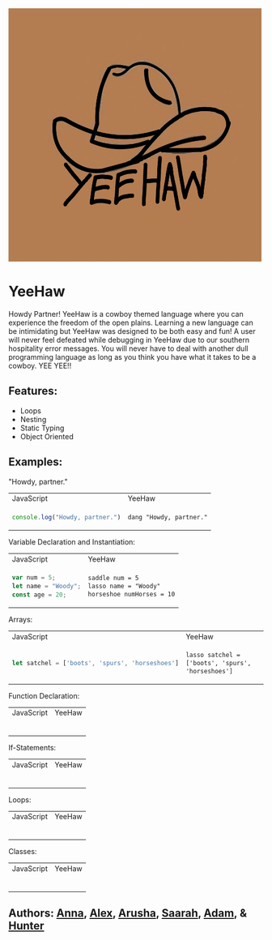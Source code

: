 <img src=./docs/YeeHawLogo.jpg width="500" height="500">

# YeeHaw

Howdy Partner! YeeHaw is a cowboy themed language where you can experience the freedom of the open plains. Learning a new language can be intimidating but YeeHaw was designed to be both easy and fun! A user will never feel defeated while debugging in YeeHaw due to our southern hospitality error messages. You will never have to deal with another dull programming language as long as you think you have what it takes to be a cowboy. YEE YEE!!

## Features:

- Loops
- Nesting
- Static Typing
- Object Oriented

## Examples:

"Howdy, partner."

<table>
<tr>
<td> JavaScript </td> <td> YeeHaw </td>
</tr>
<tr>
<td>

```Javascript
console.log("Howdy, partner.")
```

</td>

<td>

```
dang "Howdy, partner."
```

</td>
</tr>
</table>

Variable Declaration and Instantiation:

<table>
<tr>
<td> JavaScript </td> <td> YeeHaw </td>
</tr>
<tr>
<td>

```Javascript
var num = 5;
let name = "Woody";
const age = 20;
```

</td>

<td>

```
saddle num = 5
lasso name = "Woody"
horseshoe numHorses = 10
```

</td>
</tr>
</table>

Arrays:
<table>
<tr>
<td> JavaScript </td> <td> YeeHaw </td>
</tr>
<tr>
<td>

```Javascript
let satchel = ['boots', 'spurs', 'horseshoes']
```

</td>

<td>

```
lasso satchel = ['boots', 'spurs', 'horseshoes']
```

</td>
</tr>
</table>

Function Declaration:
<table>
<tr>
<td> JavaScript </td> <td> YeeHaw </td>
</tr>
<tr>
<td>

```Javascript

```

</td>

<td>

```

```

</td>
</tr>
</table>

If-Statements:
<table>
<tr>
<td> JavaScript </td> <td> YeeHaw </td>
</tr>
<tr>
<td>

```Javascript

```

</td>

<td>

```

```

</td>
</tr>
</table>

Loops:
<table>
<tr>
<td> JavaScript </td> <td> YeeHaw </td>
</tr>
<tr>
<td>

```Javascript

```

</td>

<td>

```

```

</td>
</tr>
</table>

Classes:
<table>
<tr>
<td> JavaScript </td> <td> YeeHaw </td>
</tr>
<tr>
<td>

```Javascript

```

</td>

<td>

```

```

</td>
</tr>
</table>

## Authors: [Anna](https://github.com/agarren20), [Alex](https://github.com/alex-armknecht), [Arusha](https://github.com/arusha-r), [Saarah](https://github.com/speer987), [Adam](https://github.com/atrafec1), & [Hunter](https://github.com/hunterkrasa)
